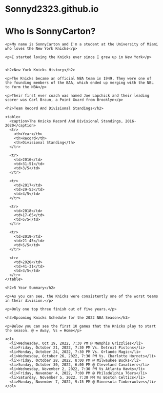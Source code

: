 # Sonnyd2323.github.io
<!DOCTYPE html>
<html lang="en">
  <head>
    <meta charset="utf-8" />
    <title>"New York Knicks"</title>
  </head>

  <body>
    <h1>Who Is SonnyCarton?</h1>

    <p>My name is SonnyCarton and I'm a student at the University of Miami who loves the New York Knicks</p>

    <p>I started loving the Knicks ever since I grew up in New York</p>


    <h2>New York Knicks History</h2>

    <p>The Knicks became an official NBA team in 1949. They were one of the founding members of the BAA, which ended up merging with the NBL to form the NBA</p>

    <p>Their first ever coach was named Joe Lapchick and their leading scorer was Carl Braun, a Point Guard from Brooklyn</p>

    <h2>Team Record And Divisional Standings</h2>

    <table>
      <caption>The Knicks Record And Divisional Standings, 2016-2020</caption>
      <tr>
        <th>Year</th>
        <th>Record</th>
        <th>Divisional Standing</th>
      </tr>

      <tr>
        <td>2016</td>
        <td>31-51</td>
        <td>3/5</td>
      </tr>

      <tr>
        <td>2017</td>
        <td>29-53</td>
        <td>4/5</td>
      </tr>

      <tr>
        <td>2018</td>
        <td>17-65</td>
        <td>5/5</td>
      </tr>

      <tr>
        <td>2019</td>
        <td>21-45</td>
        <td>5/5</td>
      </tr>

      <tr>
        <td>2020</td>
        <td>41-31</td>
        <td>3/5</td>
      </tr>
    </table>

    <h2>5 Year Summary</h2>

    <p>As you can see, the Knicks were consistently one of the worst teams in their division.</p>

    <p>Only one top three finish out of five years.</p>

    <h3>Upcoming Knicks Schedule for the 2022 NBA Season</h3>

    <p>Below you can see the first 10 games that the Knicks play to start the season. @ = Away, Vs = Home</p>

    <ol>
      <li>Wednesday, Oct 19, 2022, 7:30 PM @ Memphis Grizzlies</li>
      <li>Friday, October 21, 2022, 7:30 PM Vs. Detroit Pistons</li>
      <li>Monday, October 24, 2022, 7:30 PM Vs. Orlando Magic</li>
      <li>Wednesday, October 26, 2022, 7:30 PM Vs. Charlotte Hornets</li>
      <li>Friday, October 28, 2022, 8:00 PM @ Milwaukee Bucks</li>
      <li>Sunday, October 30, 2022, 6:00 PM @ Cleveland Cavaliers</li>
      <li>Wednesday, November 2, 2022, 7:30 PM Vs Atlanta Hawks</li>
      <li>Friday, November 4, 2022, 7:00 PM @ Philadelphia 76ers</li>
      <li>Saturday, November 5, 2022, 7:30 PM Vs Boston Celtics</li>
      <li>Monday, November 7, 2022, 9:15 PM @ Minnesota Timberwolves</li>
    </ol>
  </body>
</html>

